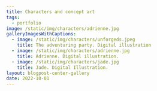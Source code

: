 ```yaml
---
title: Characters and concept art
tags:
  - portfolio
image: /static/img/characters/adrienne.jpg
galleryImagesWithCaptions: 
  - image: /static/img/characters/unforgeds.jpeg
    title: The adventuring party. Digital illustration
  - image: /static/img/characters/adrienne.jpg
    title: Adrienne. Digital illustration.
  - image: /static/img/characters/jade.jpg
    title: Jade. Digital Illustration.
layout: blogpost-center-gallery 
date: 2022-10-01
---
```

